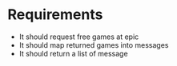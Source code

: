 # Requirements

- It should request free games at epic
- It should map returned games into messages
- It should return a list of message
